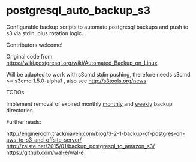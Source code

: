postgresql_auto_backup_s3
=========================

Configurable backup scripts to automate postgresql backups and push to s3 via stdin, plus rotation logic.

Contributors welcome!

Original code from https://wiki.postgresql.org/wiki/Automated_Backup_on_Linux.

Will be adapted to work with s3cmd stdin pushing, therefore needs s3cmd >= s3cmd 1.5.0-alpha1 , also see http://s3tools.org/news

TODOs:

Implement removal of expired monthly  [monthly](https://github.com/vectorien/postgresql_auto_backup_s3/blob/master/pg_backup_rotated.sh#L155) and [weekly](https://github.com/vectorien/postgresql_auto_backup_s3/blob/master/pg_backup_rotated.sh#L170) backup directories

Further reads:

http://engineroom.trackmaven.com/blog/3-2-1-backup-of-postgres-on-aws-to-s3-and-offsite-server/
http://zaiste.net/2015/01/backup_postgresql_to_amazon_s3/
https://github.com/wal-e/wal-e
